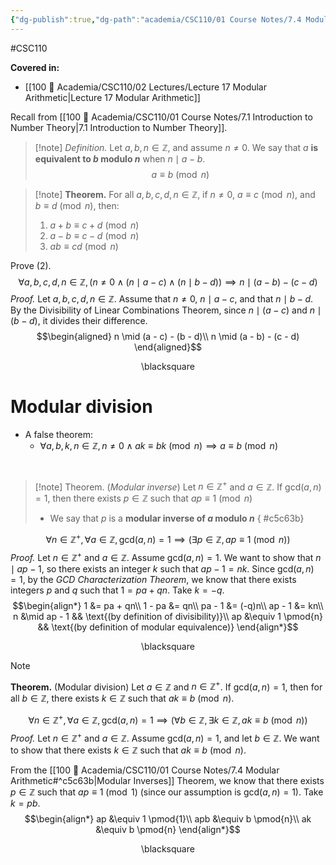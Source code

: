 ```yaml
---
{"dg-publish":true,"dg-path":"academia/CSC110/01 Course Notes/7.4 Modular Arithmetic.md","permalink":"/academia/csc-110/01-course-notes/7-4-modular-arithmetic/","created":"2023-10-25T13:57:35.334-04:00","updated":"2023-11-06T00:02:45.900-05:00"}
---
```


#CSC110  

**Covered in:**
- [[100 📒 Academia/CSC110/02 Lectures/Lecture 17 Modular Arithmetic\|Lecture 17 Modular Arithmetic]]

Recall from [[100 📒 Academia/CSC110/01 Course Notes/7.1 Introduction to Number Theory\|7.1 Introduction to Number Theory]].

> [!note] *Definition.*
> Let $a,b,n \in \mathbb{Z}$, and assume $n \neq 0$. We say that $a$ **is equivalent to $b$ modulo $n$** when $n \mid a - b$.
> $$a \equiv b \pmod{n}$$

> [!note] **Theorem.**
> For all $a,b,c,d,n \in \mathbb{Z}$, if $n \neq 0$, $a \equiv c \pmod{n}$, and $b \equiv d \pmod{n}$, then:
> 1. $a + b \equiv c + d \pmod{n}$
> 2. $a - b \equiv c - d \pmod{n}$
> 3. $ab \equiv cd \pmod{n}$

Prove (2).
$$\forall a,b,c,d,n \in \mathbb{Z}, (n \neq 0 \; \land \; (n \mid a - c) \; \land \; (n \mid b - d)) \implies n \mid (a-b)-(c-d)$$
*Proof.*
Let $a,b,c,d,n \in \mathbb{Z}$.
Assume that $n \neq 0$, $n \mid a - c$, and that $n \mid b - d$.
By the Divisibility of Linear Combinations Theorem, since $n \mid (a-c)$ and $n \mid (b-d)$, it divides their difference.
$$\begin{aligned}
n \mid (a - c) - (b - d)\\
n \mid (a - b) - (c - d)
\end{aligned}$$
<div class="right-align"> <span class="math display">\blacksquare</span></div>

# Modular division

- A false theorem:
	- $\forall a,b,k,n \in \mathbb{Z}, n \neq 0 \land ak \equiv bk \pmod{n} \implies a \equiv b \pmod{n}$

<br>

> [!note] Theorem. (*Modular inverse*)
> Let $n \in \mathbb{Z}^{+}$ and $a \in \mathbb{Z}$. If $\text{gcd}(a,n) = 1$, then there exists $p \in \mathbb{Z}$ such that $ap \equiv 1 \pmod{n}$
> - We say that $p$ is a **modular inverse of $a$ modulo $n$**
{ #c5c63b}


$$\forall n \in \mathbb{Z}^{+}, \forall a \in \mathbb{Z}, \text{gcd}(a,n) = 1 \implies (\exists p \in \mathbb{Z}, ap \equiv 1 \pmod{n})$$
*Proof.*
Let $n \in \mathbb{Z}^{+}$ and $a \in \mathbb{Z}$. Assume $\text{gcd}(a,n) = 1$.
We want to show that $n \mid ap - 1$, so there exists an integer $k$ such that $ap - 1 = nk$.
Since $\text{gcd}(a,n) = 1$, by the *GCD Characterization Theorem*, we know that there exists integers $p$ and $q$ such that $1 = pa + qn$.
Take $k = -q$.
$$\begin{align*}
1 &= pa + qn\\
1 - pa &= qn\\
pa - 1 &= (-q)n\\
ap - 1 &= kn\\
n &\mid ap - 1 && \text{(by definition of divisibility)}\\
ap &\equiv 1 \pmod{n} && \text{(by definition of modular equivalence)}
\end{align*}$$
<div class="right-align"> 
<span class="math display">\blacksquare</span>
</div>


> [!note] 
> **Theorem.** (Modular division)
> Let $a \in \mathbb{Z}$ and $n \in \mathbb{Z}^{+}$.
> If $\text{gcd}(a,n)=1$, then for all $b \in \mathbb{Z}$, there exists $k \in \mathbb{Z}$ such that $ak \equiv b \pmod{n}$.

$$\forall n \in \mathbb{Z}^{+}, \forall a \in \mathbb{Z}, \text{gcd}(a,n) = 1 \implies (\forall b \in \mathbb{Z}, \exists k \in \mathbb{Z}, ak \equiv b \pmod{n})$$
*Proof.*
Let $n \in \mathbb{Z}^{+}$ and $a \in \mathbb{Z}$. 
Assume $\text{gcd}(a,n) = 1$, and let $b \in \mathbb{Z}$.
We want to show that there exists $k \in \mathbb{Z}$ such that $ak \equiv b \pmod{n}$.

From the [[100 📒 Academia/CSC110/01 Course Notes/7.4 Modular Arithmetic#^c5c63b\|Modular Inverses]] Theorem, we know that there exists $p \in \mathbb{Z}$ such that $ap \equiv 1 \pmod{1}$ (since our assumption is $\text{gcd}(a,n) = 1$).
Take $k = pb$.
$$\begin{align*}
ap &\equiv 1 \pmod{1}\\
apb &\equiv b \pmod{n}\\
ak &\equiv b \pmod{n}
\end{align*}$$
<div class="right-align"> <span class="math display">\blacksquare</span> </div>
